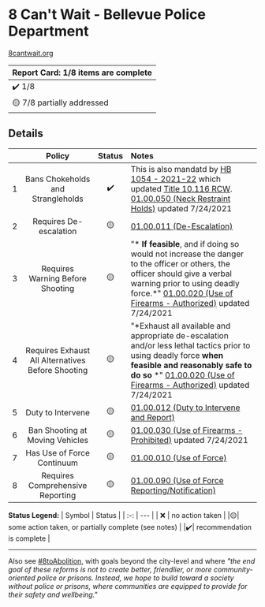 # 8 Can't Wait - Bellevue Police Department

[8cantwait.org](https://8cantwait.org/)

<!---
| :heavy_check_mark: Report Card: 8/8 items are complete |
| :-: |

| :yellow_circle: Report Card: 4/8items are complete |
| :-: |
--->

| Report Card: 1/8 items are complete |
| :-- |
|  :heavy_check_mark: 1/8 |
| :yellow_circle: 7/8 partially addressed |

## Details

|   | Policy | Status | Notes |
|:-:|   :-:  |  :-:   | :--   |
| 1 | Bans Chokeholds and Strangleholds | :heavy_check_mark: | This is also mandatd by [HB 1054 - 2021-22](https://app.leg.wa.gov/billsummary?billnumber=1054&year=2021) which updated [Title 10.116 RCW](https://app.leg.wa.gov/RCW/default.aspx?cite=10.116.020). [01.00.050 (Neck Restraint Holds)](https://public.powerdms.com/bellpd/tree/documents/1760) updated 7/24/2021 |
| 2 | Requires De-escalation | :yellow_circle: |  [01.00.011 (De-Escalation)](https://public.powerdms.com/bellpd/tree/documents/2334783)  |
| 3 | Requires Warning Before Shooting | :yellow_circle: | "* **If feasible**, and if doing so would not increase the danger to the officer or others, the officer should give a verbal warning prior to using deadly force.*" [01.00.020 (Use of Firearms - Authorized)](https://public.powerdms.com/bellpd/tree/documents/1757) updated 7/24/2021 |
| 4 | Requires Exhaust All Alternatives Before Shooting | :yellow_circle:| "*Exhaust all available and appropriate de-escalation and/or less lethal tactics prior to using deadly force **when feasible and reasonably safe to do so** *" [01.00.020 (Use of Firearms - Authorized)](https://public.powerdms.com/bellpd/tree/documents/1757) updated 7/24/2021  |
| 5 | Duty to Intervene | :yellow_circle: | [01.00.012 (Duty to Intervene and Report)](https://public.powerdms.com/bellpd/tree/documents/2414128) |
| 6 | Ban Shooting at Moving Vehicles | :yellow_circle:  | [01.00.030 (Use of Firearms - Prohibited)](https://public.powerdms.com/bellpd/tree/documents/1758)  updated 7/24/2021 |
| 7 | Has Use of Force Continuum | :yellow_circle: | [01.00.010 (Use of Force)](https://public.powerdms.com/bellpd/tree/documents/1756) |
| 8 | Requires Comprehensive Reporting | :yellow_circle:  | [01.00.090 (Use of Force Reporting/Notification)](https://public.powerdms.com/bellpd/tree/documents/1764) |

**Status Legend:**
| Symbol | Status |
|   :-:  |  ---   |
| :x: | no action taken |
|:yellow_circle:| some action taken, or partially complete (see notes) |
|:heavy_check_mark:| recommendation is complete |

---

Also see [#8toAbolition](https://www.8toabolition.com/), with goals beyond the city-level and where *"the end goal of these reforms is not to create better, friendlier, or more community-oriented police or prisons. Instead, we hope to build toward a society without police or prisons, where communities are equipped to provide for their safety and wellbeing."*

